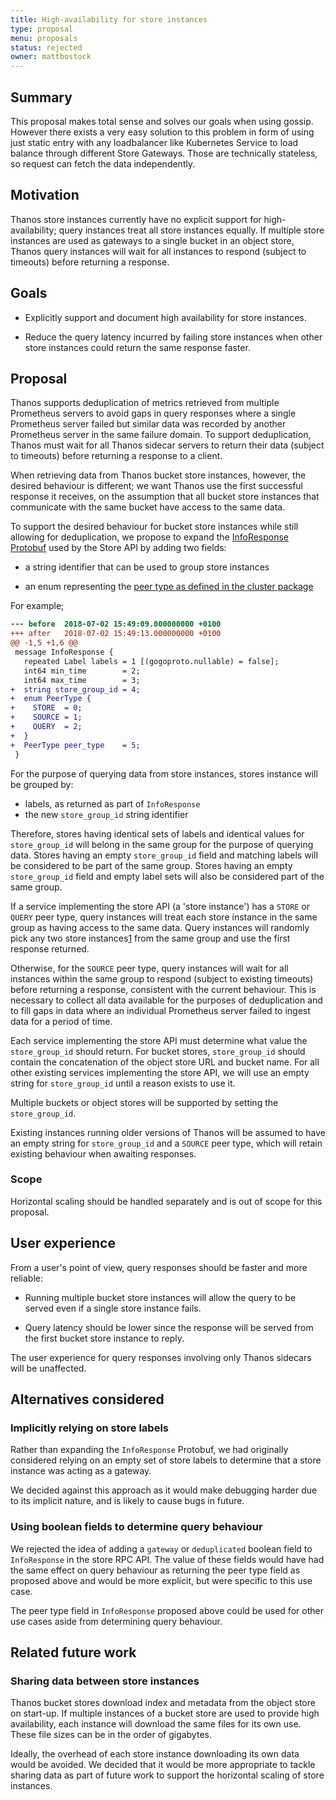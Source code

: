 ```yaml
---
title: High-availability for store instances
type: proposal
menu: proposals
status: rejected
owner: mattbostock
---
```


## Summary

This proposal makes total sense and solves our goals when using gossip. However there exists a very easy solution
to this problem in form of using just static entry with any loadbalancer like Kubernetes Service to load balance
through different Store Gateways. Those are technically stateless, so request can fetch the data independently.

## Motivation

Thanos store instances currently have no explicit support for
high-availability; query instances treat all store instances equally. If
multiple store instances are used as gateways to a single bucket in an object
store, Thanos query instances will wait for all instances to respond (subject
to timeouts) before returning a response.

## Goals

- Explicitly support and document high availability for store instances.

- Reduce the query latency incurred by failing store instances when other store
  instances could return the same response faster.

## Proposal

Thanos supports deduplication of metrics retrieved from multiple Prometheus
servers to avoid gaps in query responses where a single Prometheus server
failed but similar data was recorded by another Prometheus server in the same
failure domain. To support deduplication, Thanos must wait for all Thanos
sidecar servers to return their data (subject to timeouts) before returning a
response to a client.

When retrieving data from Thanos bucket store instances, however, the desired
behaviour is different; we want Thanos use the first successful response it
receives, on the assumption that all bucket store instances that communicate
with the same bucket have access to the same data.

To support the desired behaviour for bucket store instances while still
allowing for deduplication, we propose to expand the [InfoResponse
Protobuf](https://github.com/thanos-io/thanos/blob/b67aa3a709062be97215045f7488df67a9af2c66/pkg/store/storepb/rpc.proto#L28-L32)
used by the Store API by adding two fields:

- a string identifier that can be used to group store instances

- an enum representing the [peer type as defined in the cluster
  package](https://github.com/thanos-io/thanos/blob/673614d9310f3f90fdb4585ca6201496ff92c697/pkg/cluster/cluster.go#L51-L64)

For example;

```diff
--- before	2018-07-02 15:49:09.000000000 +0100
+++ after	2018-07-02 15:49:13.000000000 +0100
@@ -1,5 +1,6 @@
 message InfoResponse {
   repeated Label labels = 1 [(gogoproto.nullable) = false];
   int64 min_time        = 2;
   int64 max_time        = 3;
+  string store_group_id = 4;
+  enum PeerType {
+    STORE  = 0;
+    SOURCE = 1;
+    QUERY  = 2;
+  }
+  PeerType peer_type    = 5;
 }
```

For the purpose of querying data from store instances, stores instance will be
grouped by:

- labels, as returned as part of `InfoResponse`
- the new `store_group_id` string identifier

Therefore, stores having identical sets of labels and identical values for
`store_group_id` will belong in the same group for the purpose of querying
data. Stores having an empty `store_group_id` field and matching labels will be
considered to be part of the same group. Stores having an empty
`store_group_id` field and empty label sets will also be considered part of the
same group.

If a service implementing the store API (a 'store instance') has a `STORE` or
`QUERY` peer type, query instances will treat each store instance in the same
group as having access to the same data. Query instances will randomly pick any
two store instances[1][] from the same group and use the first response
returned.

[1]: https://www.eecs.harvard.edu/~michaelm/postscripts/mythesis.pdf

Otherwise, for the `SOURCE` peer type, query instances will wait for all
instances within the same group to respond (subject to existing timeouts)
before returning a response, consistent with the current behaviour. This is
necessary to collect all data available for the purposes of deduplication and
to fill gaps in data where an individual Prometheus server failed to ingest
data for a period of time.

Each service implementing the store API must determine what value the
`store_group_id` should return. For bucket stores, `store_group_id` should
contain the concatenation of the object store URL and bucket name. For all
other existing services implementing the store API, we will use an empty string
for `store_group_id` until a reason exists to use it.

Multiple buckets or object stores will be supported by setting the
`store_group_id`.

Existing instances running older versions of Thanos will be assumed to have
an empty string for `store_group_id` and a `SOURCE` peer type, which will
retain existing behaviour when awaiting responses.

### Scope

Horizontal scaling should be handled separately and is out of scope for this
proposal.

## User experience

From a user's point of view, query responses should be faster and more reliable:

- Running multiple bucket store instances will allow the query to be served even
  if a single store instance fails.

- Query latency should be lower since the response will be served from the
  first bucket store instance to reply.

The user experience for query responses involving only Thanos sidecars will be
unaffected.

## Alternatives considered

### Implicitly relying on store labels

Rather than expanding the `InfoResponse` Protobuf, we had originally considered
relying on an empty set of store labels to determine that a store instance was
acting as a gateway.

We decided against this approach as it would make debugging harder due to its
implicit nature, and is likely to cause bugs in future.

### Using boolean fields to determine query behaviour

We rejected the idea of adding a `gateway` or `deduplicated` boolean field to
`InfoResponse` in the store RPC API. The value of these fields would have had
the same effect on query behaviour as returning the peer type field as proposed
above and would be more explicit, but were specific to this use case.

The peer type field in `InfoResponse` proposed above could be used for other
use cases aside from determining query behaviour.

## Related future work

### Sharing data between store instances

Thanos bucket stores download index and metadata from the object store on
start-up. If multiple instances of a bucket store are used to provide high
availability, each instance will download the same files for its own use. These
file sizes can be in the order of gigabytes.

Ideally, the overhead of each store instance downloading its own data would be
avoided. We decided that it would be more appropriate to tackle sharing data as
part of future work to support the horizontal scaling of store instances.
